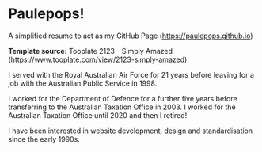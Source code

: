 # Paulepops!
A simplified resume to act as my GitHub Page (https://paulepops.github.io)

**Template source:** Tooplate 2123 - Simply Amazed (https://www.tooplate.com/view/2123-simply-amazed)


I served with the Royal Australian Air Force for 21 years before leaving for a job with the Australian Public Service in 1998.  

I worked for the Department of Defence for a further five years before transferring to the Australian Taxation Office in 2003. I worked for the Australian Taxation Office until 2020 and then I retired!

I have been interested in website development, design and standardisation since the early 1990s.
